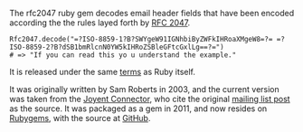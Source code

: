 The rfc2047 ruby gem decodes email header fields that have been encoded according the the rules layed forth by [RFC 2047][1].

    Rfc2047.decode("=?ISO-8859-1?B?SWYgeW91IGNhbiByZWFkIHRoaXMgeW8=?= =?ISO-8859-2?B?dSB1bmRlcnN0YW5kIHRoZSBleGFtcGxlLg==?=")
    # => "If you can read this yo u understand the example."

It is released under the same [terms][2] as Ruby itself.

It was originally written by Sam Roberts in 2003, and the current version was taken from the [Joyent Connector][3], who cite the original [mailing list post][4] as the source. It was packaged as a gem in 2011, and now resides on [Rubygems][5], with the source at [GitHub][6].

[1]: http://www.ietf.org/rfc/rfc2047.txt
[2]: http://www.ruby-lang.org/en/LICENSE.txt
[3]: http://dev.joyent.com/projects/connector/browse/trunk/vendor/rfc2047.rb
[4]: http://blade.nagaokaut.ac.jp/cgi-bin/scat.rb/ruby/ruby-talk/69323
[5]: https://rubygems.org/gems/rfc2047
[6]: https://www.github.com/ConradIrwin/rfc2047-ruby
